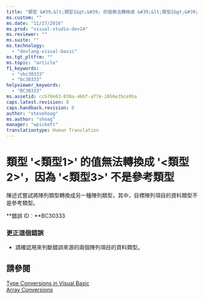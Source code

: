 ```yaml
---
title: "類型 &#39;&lt;類型1&gt;&#39; 的值無法轉換成 &#39;&lt;類型2&gt;&#39;，因為 &#39;&lt;類型3&gt;&#39; 不是參考類型 | Microsoft Docs"
ms.custom: ""
ms.date: "11/17/2016"
ms.prod: "visual-studio-dev14"
ms.reviewer: ""
ms.suite: ""
ms.technology: 
  - "devlang-visual-basic"
ms.tgt_pltfrm: ""
ms.topic: "article"
f1_keywords: 
  - "vbc30333"
  - "bc30333"
helpviewer_keywords: 
  - "BC30333"
ms.assetid: ccb78e63-030a-46bf-af7e-2656e35ce95a
caps.latest.revision: 8
caps.handback.revision: 8
author: "stevehoag"
ms.author: "shoag"
manager: "wpickett"
translationtype: Human Translation
---
```

# 類型 &#39;&lt;類型1&gt;&#39; 的值無法轉換成 &#39;&lt;類型2&gt;&#39;，因為 &#39;&lt;類型3&gt;&#39; 不是參考類型
陳述式嘗試將陣列類型轉換成另一種陣列類型，其中，目標陣列項目的資料類型不是參考類型。  
  
 **錯誤 ID︰**BC30333  
  
### 更正這個錯誤  
  
-   請確認用來判斷錯誤來源的兩個陣列項目的資料類型。  
  
## 請參閱  
 [Type Conversions in Visual Basic](../../visual-basic/programming-guide/language-features/data-types/type-conversions.md)   
 [Array Conversions](../../visual-basic/programming-guide/language-features/data-types/array-conversions.md)